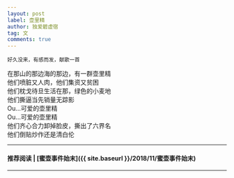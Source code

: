 ```yaml
---
layout: post
label: 壶里精
author: 独爱碧虚宿
tag: 文
comments: true
---
```


    好久没来，有感而发，献歌一首

在那山的那边海的那边，有一群壶里精  
他们喷脏又人肉，他们集资又贫困  
他们枕戈待旦生活在那，绿色的小麦地  
他们撕逼当先销量无踪影  
Ou...可爱的壶里精  
Ou...可爱的壶里精  
他们齐心合力卸掉脸皮，撕出了六界名  
他们倒贴炒作还是清白伦

---
#### 推荐阅读 | [蜜壶事件始末]({{ site.baseurl }}/2018/11/蜜壶事件始末)
---
